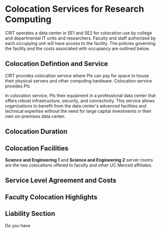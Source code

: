 # Colocation Services for Research Computing

CIRT operates a data center in SE1 and SE2 for colocation use by college and departmental IT units and researchers. Faculty and staff authorized by each occupying unit will have access to the facility. The policies governing the facility and the costs associated with occupancy are outlined below.

## Colocation Defintion and Service
CIRT provides colocation service where PIs  can pay for space to house their physical servers and other computing hardware. Colocation service provides PIs 

In colocation service, PIs their equipment in a professional data center that offers robust infrastructure, security, and connectivity. This service allows organizations to benefit from the data center's advanced facilities and technical expertise without the need for large capital investments in their own on-premises data center.

## Colocation Duration

## Colocation Facilities 


**Science and Engineering 1** and **Science and Engineering 2** server rooms are the two colocations offered to faculty and other UC Merced affiliates. 

## Service Level Agreement and Costs


## Faculty Colocation Highlights 


## Liability Section 


Do you have 